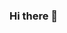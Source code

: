 ### Hi there 👋

<!--
**nicolaslecorvec/nicolaslecorvec** is a ✨ _special_ ✨ repository because its `README.md` (this file) appears on your GitHub profile.

Here are some ideas to get you started:

- 🔭 I’m currently working on my professional retraining
- 🌱 I’m currently learning Python
- 👯 I’m looking to collaborate on ...
- 🤔 I’m looking for help with finding an internship linkind data science and geoscience
- 💬 Ask me about geology, volcanoes, traveling, living abroad.
- 📫 How to reach me: ...
- 😄 Pronouns: ...
- ⚡ Fun fact: ...
-->
